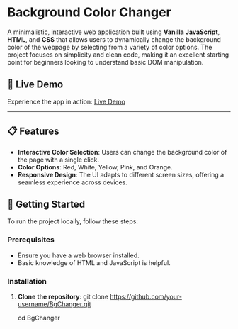 # Background Color Changer

A minimalistic, interactive web application built using **Vanilla JavaScript**, **HTML**, and **CSS** that allows users to dynamically change the background color of the webpage by selecting from a variety of color options. The project focuses on simplicity and clean code, making it an excellent starting point for beginners looking to understand basic DOM manipulation.



## 🔗 Live Demo

Experience the app in action: [Live Demo](https://omchy34.github.io/BgChanger/)

---

## 📋 Features

- **Interactive Color Selection**: Users can change the background color of the page with a single click.
- **Color Options**: Red, White, Yellow, Pink, and Orange.
- **Responsive Design**: The UI adapts to different screen sizes, offering a seamless experience across devices.

## 🚀 Getting Started

To run the project locally, follow these steps:

### Prerequisites

- Ensure you have a web browser installed.
- Basic knowledge of HTML and JavaScript is helpful.

### Installation

1. **Clone the repository**:
   git clone https://github.com/your-username/BgChanger.git
   <p>cd BgChanger</p>



